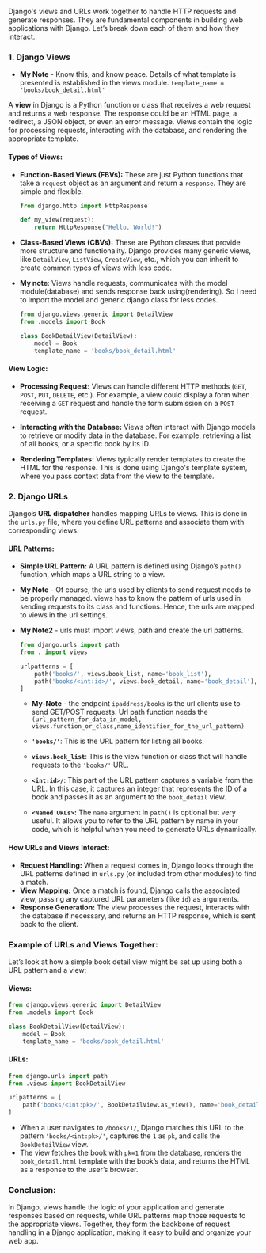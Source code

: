 Django's views and URLs work together to handle HTTP requests and generate responses. They are fundamental components in building web applications with Django. Let’s break down each of them and how they interact.

### 1. **Django Views**
- **My Note** - Know this, and know peace. Details of what template is presented is established in the views module. `template_name = 'books/book_detail.html'`

A **view** in Django is a Python function or class that receives a web request and returns a web response. The response could be an HTML page, a redirect, a JSON object, or even an error message. Views contain the logic for processing requests, interacting with the database, and rendering the appropriate template.

#### **Types of Views:**

- **Function-Based Views (FBVs):** These are just Python functions that take a `request` object as an argument and return a `response`. They are simple and flexible.

  ```python
  from django.http import HttpResponse

  def my_view(request):
      return HttpResponse("Hello, World!")
  ```

- **Class-Based Views (CBVs):** These are Python classes that provide more structure and functionality. Django provides many generic views, like `DetailView`, `ListView`, `CreateView`, etc., which you can inherit to create common types of views with less code.

- **My note**: Views handle requests, communicates with the model module(database) and sends response back using(rendering). So I need to import the model and generic django class for less codes. 
  ```python
  from django.views.generic import DetailView
  from .models import Book

  class BookDetailView(DetailView):
      model = Book
      template_name = 'books/book_detail.html'
  ```

#### **View Logic:**
- **Processing Request:** Views can handle different HTTP methods (`GET`, `POST`, `PUT`, `DELETE`, etc.). For example, a view could display a form when receiving a `GET` request and handle the form submission on a `POST` request.
  
- **Interacting with the Database:** Views often interact with Django models to retrieve or modify data in the database. For example, retrieving a list of all books, or a specific book by its ID.

- **Rendering Templates:** Views typically render templates to create the HTML for the response. This is done using Django's template system, where you pass context data from the view to the template.

### 2. **Django URLs**

Django’s **URL dispatcher** handles mapping URLs to views. This is done in the `urls.py` file, where you define URL patterns and associate them with corresponding views.

#### **URL Patterns:**

- **Simple URL Pattern:** A URL pattern is defined using Django’s `path()` function, which maps a URL string to a view.
- **My Note** - Of course, the urls used by clients to send request needs to be properly managed. views has to know the pattern of urls used in sending requests to its class and functions. Hence, the urls are mapped to views in the url settings. 
- **My Note2** - urls must import views, path and create the url patterns.

  ```python
  from django.urls import path
  from . import views

  urlpatterns = [
      path('books/', views.book_list, name='book_list'),
      path('books/<int:id>/', views.book_detail, name='book_detail'),
  ]
  ```
  - **My-Note** - the endpoint `ipaddress/books` is the url clients use to send GET/POST requests. Url path function needs the `(url_pattern_for_data_in_model, views.function_or_class,name_identifier_for_the_url_pattern)`
  
  
  - **`'books/'`**: This is the URL pattern for listing all books.
  - **`views.book_list`**: This is the view function or class that will handle requests to the `'books/'` URL.
  - **`<int:id>/`**: This part of the URL pattern captures a variable from the URL. In this case, it captures an integer that represents the ID of a book and passes it as an argument to the `book_detail` view.

  - **`<Named URLs>`:** The `name` argument in `path()` is optional but very useful. It allows you to refer to the URL pattern by name in your code, which is helpful when you need to generate URLs dynamically.

#### **How URLs and Views Interact:**

- **Request Handling:** When a request comes in, Django looks through the URL patterns defined in `urls.py` (or included from other modules) to find a match.
- **View Mapping:** Once a match is found, Django calls the associated view, passing any captured URL parameters (like `id`) as arguments.
- **Response Generation:** The view processes the request, interacts with the database if necessary, and returns an HTTP response, which is sent back to the client.

### **Example of URLs and Views Together:**

Let’s look at how a simple book detail view might be set up using both a URL pattern and a view:

#### **Views:**
```python
from django.views.generic import DetailView
from .models import Book

class BookDetailView(DetailView):
    model = Book
    template_name = 'books/book_detail.html'
```

#### **URLs:**
```python
from django.urls import path
from .views import BookDetailView

urlpatterns = [
    path('books/<int:pk>/', BookDetailView.as_view(), name='book_detail'),
]
```

- When a user navigates to `/books/1/`, Django matches this URL to the pattern `'books/<int:pk>/'`, captures the `1` as `pk`, and calls the `BookDetailView` view.
- The view fetches the book with `pk=1` from the database, renders the `book_detail.html` template with the book’s data, and returns the HTML as a response to the user’s browser.

### **Conclusion:**

In Django, views handle the logic of your application and generate responses based on requests, while URL patterns map those requests to the appropriate views. Together, they form the backbone of request handling in a Django application, making it easy to build and organize your web app.